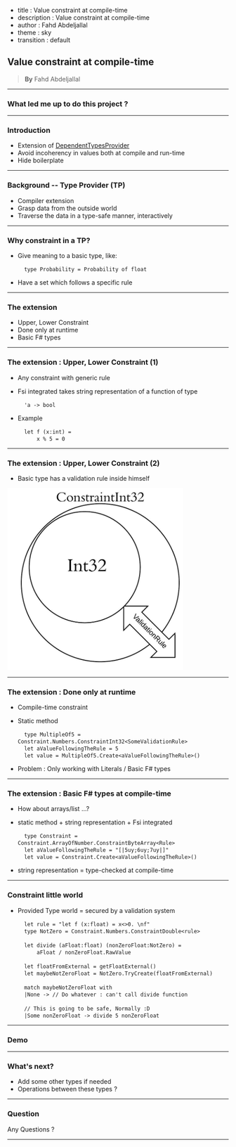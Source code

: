 - title :  Value constraint at compile-time
- description : Value constraint at compile-time
- author : Fahd Abdeljallal
- theme : sky
- transition : default


##  Value constraint at compile-time

> **By** Fahd Abdeljallal


***

### What led me up to do this project ?


***

### Introduction

* Extension of [DependentTypesProvider](https://github.com/caindy/DependentTypesProvider)
* Avoid incoherency in values both at compile and run-time
* Hide boilerplate

***


### Background -- Type Provider (TP)

* Compiler extension
* Grasp data from the outside world
* Traverse the data in a type-safe manner, interactively


***

### Why constraint in a TP?

* Give meaning to a basic type, like:

        type Probability = Probability of float

* Have a set which follows a specific rule

***

### The extension

* Upper, Lower Constraint
* Done only at runtime
* Basic F# types

***

### The extension : Upper, Lower Constraint (1)

* Any constraint with generic rule
* Fsi integrated takes string representation of a function of type

        'a -> bool

* Example

        let f (x:int) = 
            x % 5 = 0 

***

### The extension : Upper, Lower Constraint (2)

* Basic type has a validation rule inside himself

<img width="400" src="images/constraint.jpeg">



***

### The extension : Done only at runtime

* Compile-time constraint
* Static method
        
        type MultipleOf5 = Constraint.Numbers.ConstraintInt32<SomeValidationRule>
        let aValueFollowingTheRule = 5
        let value = MultipleOf5.Create<aValueFollowingTheRule>()

* Problem : Only working with Literals / Basic F# types

***

### The extension : Basic F# types at compile-time

* How about arrays/list ...?
* static method + string representation + Fsi integrated

        type Constraint = Constraint.ArrayOfNumber.ConstraintByteArray<Rule>
        let aValueFollowingTheRule = "[|5uy;6uy;7uy|]"
        let value = Constraint.Create<aValueFollowingTheRule>()

* string representation = type-checked at compile-time

***

### Constraint little world

* Provided Type world = secured by a validation system

        let rule = "let f (x:float) = x<>0. \nf"
        type NotZero = Constraint.Numbers.ConstraintDouble<rule>

        let divide (aFloat:float) (nonZeroFloat:NotZero) =
            aFloat / nonZeroFloat.RawValue

        let floatFromExternal = getFloatExternal()
        let maybeNotZeroFloat = NotZero.TryCreate(floatFromExternal)

        match maybeNotZeroFloat with
        |None -> // Do whatever : can't call divide function

        // This is going to be safe, Normally :D 
        |Some nonZeroFloat -> divide 5 nonZeroFloat

        
***

### Demo


***

### What's next?

* Add some other types if needed
* Operations between these types ?

***
### Question
    

   Any Questions ?

***